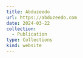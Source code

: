 ```yaml
---
title: Abduzeedo
url: https://abduzeedo.com
date: 2024-03-22
collection:
  - Publication
type: Collections
kind: website
---
```

